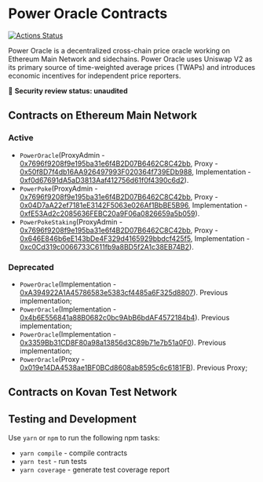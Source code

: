 # Power Oracle Contracts

[![Actions Status](https://github.com/powerpool-finance/power-oracle-contracts/workflows/CI/badge.svg)](https://github.com/powerpool-finance/power-oracle-contracts/actions)

Power Oracle is a decentralized cross-chain price oracle working on Ethereum Main Network and sidechains. Power Oracle uses Uniswap V2 as its primary source of time-weighted average prices (TWAPs) and introduces economic incentives for independent price reporters.

🚨 **Security review status: unaudited**

## Contracts on Ethereum Main Network
### Active
- `PowerOracle`(ProxyAdmin - [0x7696f9208f9e195ba31e6f4B2D07B6462C8C42bb](https://etherscan.io/address/0x7696f9208f9e195ba31e6f4B2D07B6462C8C42bb#code), Proxy - [0x50f8D7f4db16AA926497993F020364f739EDb988](https://etherscan.io/address/0x019e14DA4538ae1BF0BCd8608ab8595c6c6181FB#code), Implementation - [0xf0d67691dA5aD3813Aaf412756d61f0f4390c6d2](https://etherscan.io/address/0xf0d67691dA5aD3813Aaf412756d61f0f4390c6d2)).
- `PowerPoke`(ProxyAdmin - [0x7696f9208f9e195ba31e6f4B2D07B6462C8C42bb](https://etherscan.io/address/0x7696f9208f9e195ba31e6f4B2D07B6462C8C42bb#code), Proxy - [0x04D7aA22ef7181eE3142F5063e026Af1BbBE5B96](https://etherscan.io/address/0x04D7aA22ef7181eE3142F5063e026Af1BbBE5B960x04D7aA22ef7181eE3142F5063e026Af1BbBE5B96#code), Implementation - [0xfE53Ad2c2085636FEBC20a9F06a0826659a5b059](https://etherscan.io/address/0xfE53Ad2c2085636FEBC20a9F06a0826659a5b059)).
- `PowerPokeStaking`(ProxyAdmin - [0x7696f9208f9e195ba31e6f4B2D07B6462C8C42bb](https://etherscan.io/address/0x7696f9208f9e195ba31e6f4B2D07B6462C8C42bb#code), Proxy - [0x646E846b6eE143bDe4F329d4165929bbdcf425f5](https://etherscan.io/address/0x646E846b6eE143bDe4F329d4165929bbdcf425f5#code), Implementation - [0xc0Cd319c0066733C611fb9a8BD5f2A1c38EB74B2](https://etherscan.io/address/0xc0Cd319c0066733C611fb9a8BD5f2A1c38EB74B2)).

### Deprecated
- `PowerOracle`(Implementation - [0xA394922A1A45786583e5383cf4485a6F325d8807](https://etherscan.io/address/0xA394922A1A45786583e5383cf4485a6F325d8807)). Previous implementation;
- `PowerOracle`(Implementation - [0x4b6E556841a88B0682c0bc9AbB6bdAF4572184b4](https://etherscan.io/address/0x4b6E556841a88B0682c0bc9AbB6bdAF4572184b4)). Previous implementation;
- `PowerOracle`(Implementation - [0x3359Bb31CD8F80a98a13856d3C89b71e7b51a0F0](https://etherscan.io/address/0x3359Bb31CD8F80a98a13856d3C89b71e7b51a0F0)). Previous implementation;
- `PowerOracle`(Proxy - [0x019e14DA4538ae1BF0BCd8608ab8595c6c6181FB](https://etherscan.io/address/0x019e14DA4538ae1BF0BCd8608ab8595c6c6181FB)). Previous Proxy;

## Contracts on Kovan Test Network

## Testing and Development

Use `yarn` or `npm` to run the following npm tasks:

- `yarn compile` - compile contracts
- `yarn test` - run tests
- `yarn coverage` - generate test coverage report
